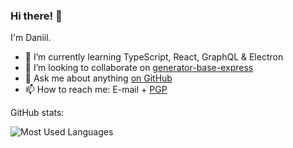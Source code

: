 ### Hi there! 👋

I'm Daniil.

- 🌱 I’m currently learning TypeScript, React, GraphQL & Electron
- 👯 I’m looking to collaborate on [generator-base-express](https://github.com/geeqla/generator-base-express)
- 💬 Ask me about anything [on GitHub](https://github.com/geeqla/geeqla/issues)
- 📫 How to reach me: E-mail + [PGP](https://www.geeqla.com/geeqla.asc)

GitHub stats:

![Most Used Languages](https://github-readme-stats.vercel.app/api/top-langs/?username=geeqla&layout=compact)
<!-- Credits: https://github.com/anuraghazra/github-readme-stats -->
